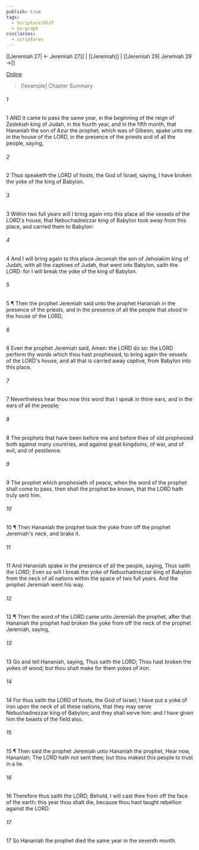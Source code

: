 ```yaml
---
publish: true
tags:
  - Scripture/OldT
  - no-graph
cssclasses:
  - scriptures
---
```

[[Jeremiah 27| ← Jeremiah 27]] | [[Jeremiah]] | [[Jeremiah 29| Jeremiah 29 →]]

[Online](https://churchofjesuschrist.org/study/scriptures/ot/jer/28?lang=eng)

>[!example] Chapter Summary
>
###### 1
1 AND it came to pass the same year, in the beginning of the reign of Zedekiah king of Judah, in the fourth year, and in the fifth month, that Hananiah the son of Azur the prophet, which was of Gibeon, spake unto me in the house of the LORD, in the presence of the priests and of all the people, saying,
###### 2
2 Thus speaketh the LORD of hosts, the God of Israel, saying, I have broken the yoke of the king of Babylon.
###### 3
3 Within two full years will I bring again into this place all the vessels of the LORD's house, that Nebuchadnezzar king of Babylon took away from this place, and carried them to Babylon:
###### 4
4 And I will bring again to this place Jeconiah the son of Jehoiakim king of Judah, with all the captives of Judah, that went into Babylon, saith the LORD: for I will break the yoke of the king of Babylon.
###### 5
5 ¶ Then the prophet Jeremiah said unto the prophet Hananiah in the presence of the priests, and in the presence of all the people that stood in the house of the LORD,
###### 6
6 Even the prophet Jeremiah said, Amen: the LORD do so: the LORD perform thy words which thou hast prophesied, to bring again the vessels of the LORD's house, and all that is carried away captive, from Babylon into this place.
###### 7
7 Nevertheless hear thou now this word that I speak in thine ears, and in the ears of all the people;
###### 8
8 The prophets that have been before me and before thee of old prophesied both against many countries, and against great kingdoms, of war, and of evil, and of pestilence.
###### 9
9 The prophet which prophesieth of peace, when the word of the prophet shall come to pass, then shall the prophet be known, that the LORD hath truly sent him.
###### 10
10 ¶ Then Hananiah the prophet took the yoke from off the prophet Jeremiah's neck, and brake it.
###### 11
11 And Hananiah spake in the presence of all the people, saying, Thus saith the LORD; Even so will I break the yoke of Nebuchadnezzar king of Babylon from the neck of all nations within the space of two full years.  And the prophet Jeremiah went his way.
###### 12
12 ¶ Then the word of the LORD came unto Jeremiah the prophet, after that Hananiah the prophet had broken the yoke from off the neck of the prophet Jeremiah, saying,
###### 13
13 Go and tell Hananiah, saying, Thus saith the LORD; Thou hast broken the yokes of wood; but thou shalt make for them yokes of iron.
###### 14
14 For thus saith the LORD of hosts, the God of Israel; I have put a yoke of iron upon the neck of all these nations, that they may serve Nebuchadnezzar king of Babylon; and they shall serve him: and I have given him the beasts of the field also.
###### 15
15 ¶ Then said the prophet Jeremiah unto Hananiah the prophet, Hear now, Hananiah; The LORD hath not sent thee; but thou makest this people to trust in a lie.
###### 16
16 Therefore thus saith the LORD; Behold, I will cast thee from off the face of the earth: this year thou shalt die, because thou hast taught rebellion against the LORD.
###### 17
17 So Hananiah the prophet died the same year in the seventh month.



